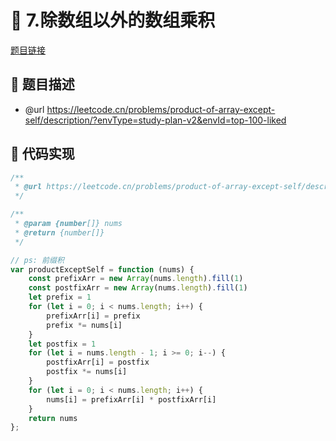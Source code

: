 # 🎪 7.除数组以外的数组乘积

[题目链接](https://leetcode.cn/problems/product-of-array-except-self/description/?envType=study-plan-v2&envId=top-100-liked)

## 📌 题目描述
* @url https://leetcode.cn/problems/product-of-array-except-self/description/?envType=study-plan-v2&envId=top-100-liked

## 📌 代码实现
```typescript
/**
 * @url https://leetcode.cn/problems/product-of-array-except-self/description/?envType=study-plan-v2&envId=top-100-liked
 */

/**
 * @param {number[]} nums
 * @return {number[]}
 */

// ps: 前缀积
var productExceptSelf = function (nums) {
    const prefixArr = new Array(nums.length).fill(1)
    const postfixArr = new Array(nums.length).fill(1)
    let prefix = 1
    for (let i = 0; i < nums.length; i++) {
        prefixArr[i] = prefix
        prefix *= nums[i]
    }
    let postfix = 1
    for (let i = nums.length - 1; i >= 0; i--) {
        postfixArr[i] = postfix
        postfix *= nums[i]
    }
    for (let i = 0; i < nums.length; i++) {
        nums[i] = prefixArr[i] * postfixArr[i]
    }
    return nums
};
```
